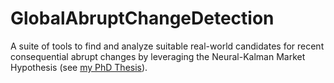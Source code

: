 # GlobalAbruptChangeDetection
A suite of tools to find and analyze suitable real-world candidates for recent consequential abrupt changes by leveraging the Neural-Kalman Market Hypothesis (see [my PhD Thesis](https://github.com/diegomendez40/PhD_Thesis_Diego_Mendez-Romero)).

